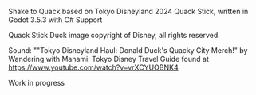 Shake to Quack
based on Tokyo Disneyland 2024 Quack Stick, written in Godot 3.5.3 with C# Support

Quack Stick Duck image copyright of Disney, all rights reserved. 

Sound: ""Tokyo Disneyland Haul: Donald Duck's Quacky City Merch!" by Wandering with Manami: Tokyo Disney Travel Guide found at https://www.youtube.com/watch?v=vrXCYUOBNK4

Work in progress